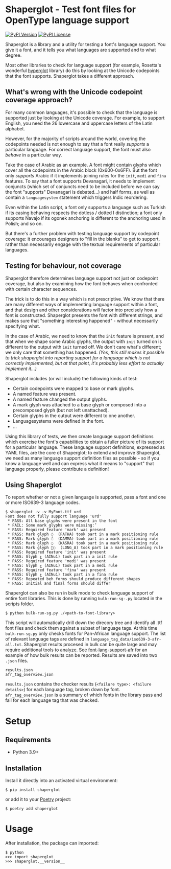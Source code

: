 # Shaperglot - Test font files for OpenType language support

[![PyPI Version](https://img.shields.io/pypi/v/shaperglot.svg)](https://pypi.org/project/shaperglot)
[![PyPI License](https://img.shields.io/pypi/l/shaperglot.svg)](https://pypi.org/project/shaperglot)

Shaperglot is a library and a utility for testing a font's language support.
You give it a font, and it tells you what languages are supported and to what
degree.

Most other libraries to check for language support (for example, Rosetta's
wonderful [hyperglot](https://hyperglot.rosettatype.com) library) do this by
looking at the Unicode codepoints that the font supports. Shaperglot takes
a different approach.

## What's wrong with the Unicode codepoint coverage approach?

For many common languages, it's possible to check that the language is
supported just by looking at the Unicode coverage. For example, to support
English, you need the 26 lowercase and uppercase letters of the Latin alphabet.

However, for the majority of scripts around the world, covering the codepoints
needed is not enough to say that a font really *supports* a particular language.
For correct language support, the font must also *behave* in a particular way.

Take the case of Arabic as an example. A font might contain glyphs which cover
all the codepoints in the Arabic block (0x600-0x6FF). But the font only *supports*
Arabic if it implements joining rules for the `init`, `medi` and `fina` features.
To say that a font supports Devanagari, it needs to implement conjuncts (which
set of conjuncts need to be included before we can say the font "supports"
Devanagari is debated...) and half forms, as well as contain a `languagesystem`
statement which triggers Indic reordering.

Even within the Latin script, a font only supports a language such as Turkish
if its casing behaving respects the dotless / dotted I distinction; a font
only supports Navajo if its ogonek anchoring is different to the anchoring used in
Polish; and so on.

But there's a further problem with testing language support by codepoint coverage:
it encourages designers to "fill in the blanks" to get to support, rather than
necessarily engage with the textual requirements of particular languages.

## Testing for behaviour, not coverage

Shaperglot therefore determines language support not just on codepoint coverage,
but also by examining how the font behaves when confronted with certain character
sequences.

The trick is to do this in a way which is not prescriptive. We know that there
are many different ways of implementing language support within a font, and that
design and other considerations will factor into precisely how a font is
constructed. Shaperglot presents the font with different strings, and makes sure
that "something interesting happened" - without necessarily specifying what.

In the case of Arabic, we need to know that the `init` feature is present, and that
when we shape some Arabic glyphs, the output with `init` turned on is different
to the output with `init` turned off. We don't care what's different; we only
care that something has happened. *(Yes, this still makes it possible to trick shaperglot into reporting support for a language which is not correctly implemented, but at that point, it's probably less effort to actually implement it...)*

Shaperglot includes (or will include) the following kinds of test:

* Certain codepoints were mapped to base or mark glyphs.
* A named feature was present.
* A named feature changed the output glyphs.
* A mark glyph was attached to a base glyph or composed into a precomposed glyph (but not left unattached).
* Certain glyphs in the output were different to one another.
* Languagesystems were defined in the font.
* ...

Using this library of tests, we then create language support definitions which
exercise the font's capabilities to obtain a fuller picture of its support for
a particular language. These language support definitions, expressed as YAML
files, are the core of Shaperglot; to extend and improve Shaperglot, we need as
many language support definition files as possible - so if you know a language
well and can express what it means to "support" that language properly, please
contribute a definition!

## Using Shaperglot

To report whether or not a given language is supported, pass a font and one or
more ISO639-3 language codes. 

```
$ shaperglot -v -v MyFont.ttf urd
Font does not fully support language 'urd'
 * PASS: All base glyphs were present in the font
 * FAIL: Some mark glyphs were missing: ْ
 * PASS: Required feature 'mark' was present
 * PASS: Mark glyph ◌َ  (FATHA) took part in a mark positioning rule
 * PASS: Mark glyph ◌ُ  (DAMMA) took part in a mark positioning rule
 * PASS: Mark glyph ◌ِ  (KASRA) took part in a mark positioning rule
 * PASS: Mark glyph ◌ٰ  (LONG_A) took part in a mark positioning rule
 * PASS: Required feature 'init' was present
 * PASS: Glyph ع (AINu1) took part in a init rule
 * PASS: Required feature 'medi' was present
 * PASS: Glyph ع (AINu1) took part in a medi rule
 * PASS: Required feature 'fina' was present
 * PASS: Glyph ع (AINu1) took part in a fina rule
 * PASS: Repeated beh forms should produce different shapes
 * PASS: Initial and final forms should differ
```

Shaperglot can also be run in bulk mode to check language support of entire font libraries. This is done by running `bulk-run-sg-.py` located in the scripts folder.

```
$ python bulk-run-sg.py ./<path-to-font-library>
```

This script will automatically drill down the direcory tree and identify all .ttf font files and check them against a subset of language tags. At this time `bulk-run-sg.py` only checks fonts for Pan-African language support. The list of relevant language tags are defined in `language_tag_data/iso639-3-afr-all.txt`. Shaperglot results procesed in bulk can be quite large and may require additional tools to analyze. See [font-lang-support-afr](https://github.com/JamraPatel/font-lang-support-afr) for an example of how bulk results can be reported. Results are saved into two `.json` files.

```
results.json
afr_tag_overview.json
```

`results.json` contains the checker results (`<failure type>: <failure details>`) for each language tag, broken down by font.
`afr_tag_overview.json` is a summary of which fonts in the library pass and fail for each language tag that was checked.


# Setup

## Requirements

* Python 3.9+

## Installation

Install it directly into an activated virtual environment:

```text
$ pip install shaperglot
```

or add it to your [Poetry](https://poetry.eustace.io/) project:

```text
$ poetry add shaperglot
```

# Usage

After installation, the package can imported:

```text
$ python
>>> import shaperglot
>>> shaperglot.__version__
```
